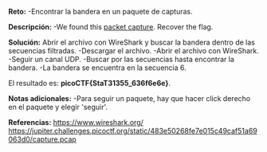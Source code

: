 
**Reto:**
-Encontrar la bandera en un paquete de capturas.

**Descripción:**
-We found this [packet capture](https://jupiter.challenges.picoctf.org/static/483e50268fe7e015c49caf51a69063d0/capture.pcap). Recover the flag.

**Solución:**
Abrir el archivo con WireShark y buscar la bandera dentro de las secuencias filtradas.
-Descargar el archivo.
-Abrir el archivo con WireShark.
-Seguir un canal UDP.
-Buscar por las secuencias hasta encontrar la bandera.
-La bandera se encuentra en la secuencia 6.

El resultado es: **picoCTF{StaT31355_636f6e6e}**.

**Notas adicionales:**
-Para seguir un paquete, hay que hacer click derecho en el paquete y elegir 'seguir'.

**Referencias:**
https://www.wireshark.org/
https://jupiter.challenges.picoctf.org/static/483e50268fe7e015c49caf51a69063d0/capture.pcap